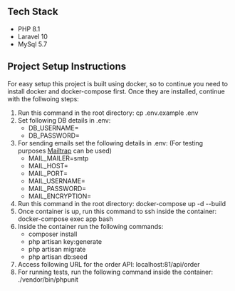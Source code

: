 ## Tech Stack
- PHP 8.1
- Laravel 10
- MySql 5.7

## Project Setup Instructions
For easy setup this project is built using docker, so to continue you need to install docker and docker-compose first.
Once they are installed, continue with the follwoing steps:

1. Run this command in the root directory: cp .env.example .env
2. Set following DB details in .env:
    - DB_USERNAME=
    - DB_PASSWORD=
3. For sending emails set the following details in .env: (For testing purposes [Mailtrap](https://mailtrap.io) can be used)
    - MAIL_MAILER=smtp
    - MAIL_HOST=
    - MAIL_PORT=
    - MAIL_USERNAME=
    - MAIL_PASSWORD=
    - MAIL_ENCRYPTION=
4. Run this command in the root directory: docker-compose up -d --build
5. Once container is up, run this command to ssh inside the container: docker-compose exec app bash
6. Inside the container run the following commands:
    - composer install
    - php artisan key:generate
    - php artisan migrate
    - php artisan db:seed
7. Access following URL for the order API: localhost:81/api/order
8. For running tests, run the following command inside the container: ./vendor/bin/phpunit
